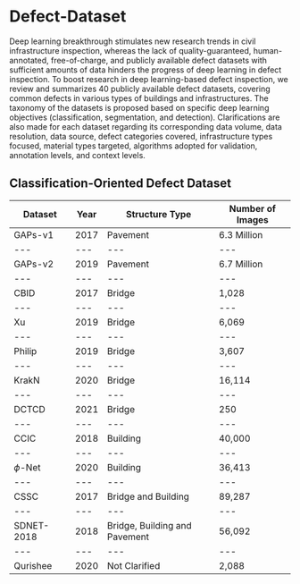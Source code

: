 # Defect-Dataset

Deep learning breakthrough stimulates new research trends in civil infrastructure inspection, whereas the lack of quality-guaranteed, human-annotated, free-of-charge, and publicly available defect datasets with sufficient amounts of data hinders the progress of deep learning in defect inspection. To boost research in deep learning-based defect inspection, we review and summarizes 40 publicly available defect datasets, covering common defects in various types of buildings and infrastructures. The taxonomy of the datasets is proposed based on specific deep learning objectives (classification, segmentation, and detection). Clarifications are also made for each dataset regarding its corresponding data volume, data resolution, data source, defect categories covered, infrastructure types focused, material types targeted, algorithms adopted for validation, annotation levels, and context levels.

## Classification-Oriented Defect Dataset

Dataset | Year | Structure Type | Number of Images |
--- | --- | --- | --- |
GAPs-v1 | 2017 | Pavement | 6.3 Million |
--- | --- | --- | --- |
GAPs-v2 | 2019 | Pavement | 6.7 Million |
--- | --- | --- | --- |
CBID | 2017 | Bridge | 1,028 |
--- | --- | --- | --- |
Xu | 2019 | Bridge | 6,069 |
--- | --- | --- | --- |
Philip | 2019 | Bridge | 3,607 |
--- | --- | --- | --- |
KrakN | 2020 | Bridge | 16,114 |
--- | --- | --- | --- |
DCTCD | 2021 | Bridge | 250 |
--- | --- | --- | --- |
CCIC | 2018 | Building | 40,000 |
--- | --- | --- | --- |
$\phi$-Net | 2020 | Building | 36,413 |
--- | --- | --- | --- |
CSSC | 2017 | Bridge and Building | 89,287 |
--- | --- | --- | --- |
SDNET-2018 | 2018 | Bridge, Building and Pavement | 56,092 |
--- | --- | --- | --- |
Qurishee | 2020 | Not Clarified | 2,088 |
